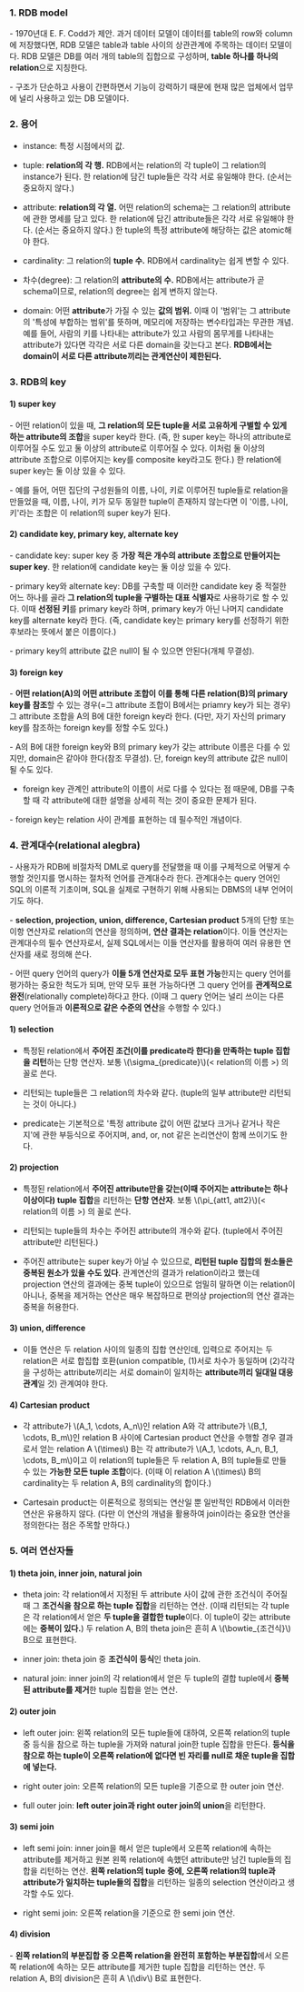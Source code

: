 ### 1. RDB model

\- 1970년대 E. F. Codd가 제안. 과거 데이터 모델이 데이터를 table의 row와 column에 저장했다면, RDB 모델은 table과 table 사이의 상관관계에 주목하는 데이터 모델이다. RDB 모델은 DB를 여러 개의 table의 집합으로 구성하며, **table 하나를 하나의 relation**으로 지칭한다.

\- 구조가 단순하고 사용이 간편하면서 기능이 강력하기 때문에 현재 많은 업체에서 업무에 널리 사용하고 있는 DB 모델이다.


### 2. 용어

- instance: 특정 시점에서의 값. 

- tuple: **relation의 각 행.** RDB에서는 relation의 각 tuple이 그 relation의 instance가 된다. 한 relation에 담긴 tuple들은 각각 서로 유일해야 한다. (순서는 중요하지 않다.)

- attribute: **relation의 각 열.** 어떤 relation의 schema는 그 relation의 attribute에 관한 명세를 담고 있다. 한 relation에 담긴 attribute들은 각각 서로 유일해야 한다. (순서는 중요하지 않다.) 한 tuple의 특정 attribute에 해당하는 값은 atomic해야 한다.

- cardinality: 그 relation의 **tuple 수.** RDB에서 cardinality는 쉽게 변할 수 있다.

- 차수(degree): 그 relation의 **attribute의 수.** RDB에서는 attribute가 곧 schema이므로, relation의 degree는 쉽게 변하지 않는다.

- domain: 어떤 **attribute**가 가질 수 있는 **값의 범위.** 이때 이 '범위'는 그 attribute의 '특성에 부합하는 범위'를 뜻하며, 메모리에 저장하는 변수타입과는 무관한 개념. 예를 들어, 사람의 키를 나타내는 attribute가 있고 사람의 몸무게를 나타내는 attribute가 있다면 각각은 서로 다른 domain을 갖는다고 본다. **RDB에서는 domain이 서로 다른 attribute끼리는 관계연산이 제한된다.**



### 3. RDB의 key

#### 1) super key

\- 어떤 relation이 있을 때, **그 relation의 모든 tuple을 서로 고유하게 구별할 수 있게 하는 attribute의 조합**을 super key라 한다. (즉, 한 super key는 하나의 attribute로 이루어질 수도 있고 둘 이상의 attribute로 이루어질 수 있다. 이처럼 둘 이상의 attribute 조합으로 이루어지는 key를 composite key라고도 한다.) 한 relation에 super key는 둘 이상 있을 수 있다. 

\- 예를 들어, 어떤 집단의 구성원들의 이름, 나이, 키로 이루어진 tuple들로 relation을 만들었을 때, 이름, 나이, 키가 모두 동일한 tuple이 존재하지 않는다면 이 '이름, 나이, 키'라는 조합은 이 relation의 super key가 된다.

#### 2) candidate key, primary key, alternate key

\- candidate key: super key 중 **가장 적은 개수의 attribute 조합으로 만들어지는 super key**. 한 relation에 candidate key는 둘 이상 있을 수 있다. 

\- primary key와 alternate key: DB를 구축할 때 이러한 candidate key 중 적절한 어느 하나를 골라 **그 relation의 tuple을 구별하는 대표 식별자**로 사용하기로 할 수 있다. 이때 **선정된 키**를 primary key라 하며, primary key가 아닌 나머지 candidate key를 alternate key라 한다. (즉, candidate key는 primary kery를 선정하기 위한 후보라는 뜻에서 붙은 이름이다.)

\- primary key의 attribute 값은 null이 될 수 있으면 안된다(개체 무결성).


#### 3) foreign key

\- **어떤 relation(A)의 어떤 attribute 조합이 이를 통해 다른 relation(B)의 primary key를 참조**할 수 있는 경우(=그 attribute 조합이 B에서는 priamry key가 되는 경우) 그 attribute 조합을 A의 B에 대한 foreign key라 한다. (다만, 자기 자신의 primary key를 참조하는 foreign key를 정할 수도 있다.)

\- A의 B에 대한 foreign key와 B의 primary key가 갖는 attribute 이름은 다를 수 있지만, domain은 같아야 한다(참조 무결성). 단, foreign key의 attribute 값은 null이 될 수도 있다.

- foreign key 관계인 attribute의 이름이 서로 다를 수 있다는 점 때문에, DB를 구축할 때 각 attribute에 대한 설명을 상세히 적는 것이 중요한 문제가 된다.


\- foreign key는 relation 사이 관계를 표현하는 데 필수적인 개념이다.



### 4. 관계대수(relational alegbra)

\- 사용자가 RDB에 비절차적 DML로 query를 전달했을 때 이를 구체적으로 어떻게 수행할 것인지를 명시하는 절차적 언어를 관계대수라 한다. 관계대수는 query 언어인 SQL의 이론적 기초이며, SQL을 실제로 구현하기 위해 사용되는 DBMS의 내부 언어이기도 하다. 

\- **selection, projection, union, difference, Cartesian product** 5개의 단항 또는 이항 연산자로 relation의 연산을 정의하며, **연산 결과는 relation**이다. 이들 연산자는 관계대수의 필수 연산자로서, 실제 SQL에서는 이들 연산자를 활용하여 여러 유용한 연산자를 새로 정의해 쓴다. 

\- 어떤 query 언어의 query가 **이들 5개 연산자로 모두 표현 가능**한지는 query 언어를 평가하는 중요한 척도가 되며, 만약 모두 표현 가능하다면 그 query 언어를 **관계적으로 완전**(relationally complete)하다고 한다. (이때 그 query 언어는 널리 쓰이는 다른 query 언어들과 **이론적으로 같은 수준의 연산**을 수행할 수 있다.)


#### 1) selection

- 특정된 relation에서 **주어진 조건(이를 predicate라 한다)을 만족하는 tuple 집합을 리턴**하는 단항 연산자. 보통 \\(\sigma_{predicate}\\)(\< relation의 이름 >) 의 꼴로 쓴다.

- 리턴되는 tuple들은 그 relation의 차수와 같다. (tuple의 일부 attribute만 리턴되는 것이 아니다.)

- predicate는 기본적으로 '특정 attribute 값이 어떤 값보다 크거나 같거나 작은지'에 관한 부등식으로 주어지며, and, or, not 같은 논리연산이 함께 쓰이기도 한다.


#### 2) projection

- 특정된 relation에서 **주어진 attribute만을 갖는(이때 주어지는 attribute는 하나 이상이다) tuple 집합**을 리턴하는 **단항 연산자**. 보통 \\(\pi_{att1, att2}\\)(\< relation의 이름 >) 의 꼴로 쓴다.

- 리턴되는 tuple들의 차수는 주어진 attribute의 개수와 같다. (tuple에서 주어진 attribute만 리턴된다.)

- 주어진 attribute는 super key가 아닐 수 있으므로, **리턴된 tuple 집합의 원소들은 중복된 원소가 있을 수도 있다**. 관계연산의 결과가 relation이라고 했는데 projection 연산의 결과에는 중복 tuple이 있으므로 엄밀히 말하면 이는 relation이 아니나, 중복을 제거하는 연산은 매우 복잡하므로 편의상 projection의 연산 결과는 중복을 허용한다.


#### 3) union, difference

- 이들 연산은 두 relation 사이의 일종의 집합 연산인데, 입력으로 주어지는 두 relation은 서로 합집합 호환(union compatible, (1)서로 차수가 동일하며 (2)각각을 구성하는 attribute끼리는 서로 domain이 일치하는 **attribute끼리 일대일 대응 관계**일 것) 관계여야 한다.


#### 4) Cartesian product

- 각 attribute가 \\(A_1, \cdots, A_n\\)인 relation A와 각 attribute가 \\(B_1, \cdots, B_m\\)인 relation B 사이에 Cartesian product 연산을 수행할 경우 결과로서 얻는 relation A \\(\times\\) B는 각 attribute가 \\(A_1, \cdots, A_n, B_1, \cdots, B_m\\)이고 이 relation의 tuple들은 두 relation A, B의 tuple들로 만들 수 있는 **가능한 모든 tuple 조합**이다. (이때 이 relation A \\(\times\\) B의 cardinality는 두 relation A, B의 cardinality의 합이다.)

- Cartesain product는 이론적으로 정의되는 연산일 뿐 일반적인 RDB에서 이러한 연산은 유용하지 않다. (다만 이 연산의 개념을 활용하여 join이라는 중요한 연산을 정의한다는 점은 주목할 만하다.)


### 5. 여러 연산자들

#### 1) theta join, inner join, natural join

- theta join: 각 relation에서 지정된 두 attribute 사이 값에 관한 조건식이 주어질 때 그 **조건식을 참으로 하는 tuple 집합**을 리턴하는 연산. (이때 리턴되는 각 tuple은 각 relation에서 얻은 **두 tuple을 결합한 tuple**이다. 이 tuple이 갖는 attribute에는 **중복이 있다.**) 두 relation A, B의 theta join은 흔히 A \\(\bowtie_{조건식}\\) B으로 표현한다.

- inner join: theta join 중 **조건식이 등식**인 theta join.

- natural join: inner join의 각 relation에서 얻은 두 tuple의 결합 tuple에서 **중복된 attribute를 제거**한 tuple 집합을 얻는 연산.

#### 2) outer join

- left outer join: 왼쪽 relation의 모든 tuple들에 대하여, 오른쪽 relation의 tuple 중 등식을 참으로 하는 tuple을 가져와 natural join한 tuple 집합을 만든다. **등식을 참으로 하는 tuple이 오른쪽 relation에 없다면 빈 자리를 null로 채운 tuple을 집합에 넣는다.**

- right outer join: 오른쪽 relation의 모든 tuple을 기준으로 한 outer join 연산.

- full outer join: **left outer join과 right outer join의 union**을 리턴한다.

#### 3) semi join

- left semi join: inner join을 해서 얻은 tuple에서 오른쪽 relation에 속하는 attribute를 제거하고 원본 왼쪽 relation에 속했던 attribute만 남긴 tuple들의 집합을 리턴하는 연산. **왼쪽 relation의 tuple 중에, 오른쪽 relation의 tuple과 attribute가 일치하는 tuple들의 집합**을 리턴하는 일종의 selection 연산이라고 생각할 수도 있다.

- right semi join: 오른쪽 relation을 기준으로 한 semi join 연산.

#### 4) division

\- **왼쪽 relation의 부분집합 중 오른쪽 relation을 완전히 포함하는 부분집합**에서 오른쪽 relation에 속하는 모든 attribute를 제거한 tuple 집합을 리턴하는 연산. 두 relation A, B의 division은 흔히 A \\(\div\\) B로 표현한다.




